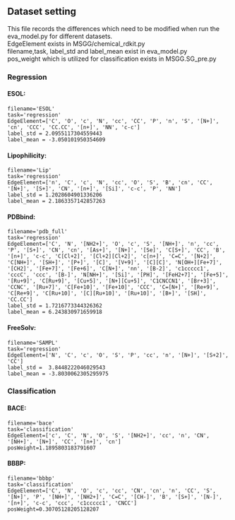 ## Dataset setting
This file records the differences which need to be modified when run the eva_model.py for different datasets.<br>
EdgeElement exists in MSGG/chemical_rdkit.py<br>
filename,task, label_std and label_mean exist in eva_model.py<br>
pos_weight which is utilized for classification exists in MSGG.SG_pre.py<br>

### Regression
#### ESOL:
```
filename='ESOL'
task='regression'
EdgeElement=['C', 'O', 'c', 'N', 'cc', 'CC', 'P', 'n', 'S', '[N+]', 'cn', 'CCC', 'CC.CC', '[n+]', 'NN', 'c-c']
label_std = 2.0955117304559443
label_mean = -3.050101950354609
```
#### Lipophilicity:
```
filename='Lip'
task='regression'
EdgeElement=['n', 'C', 'c', 'N', 'cc', 'O', 'S', 'B', 'cn', 'CC', '[N+]', '[S+]', 'CN', '[n+]', '[Si]', 'c-c', 'P', 'NN']
label_std = 1.2028604901336206
label_mean = 2.1863357142857263
```
#### PDBbind:
```
filename='pdb_full'
task='regression'
EdgeElement=['C', 'N', '[NH2+]', 'O', 'c', 'S', '[NH+]', 'n', 'cc', 'P', '[S+]', 'CN', 'cn', '[As+]', '[N+]', '[Se]', 'C[S+]', 'CC', 'B', '[n+]', 'c-c', 'C[Cl+2]', '[Cl+2][Cl+2]', 'c[n+]', 'C=C', '[N+2]', 'C[NH+]', '[SH+]', '[P+]', '[C]', '[V+9]', '[C][C]', 'N[OH+][Fe+7]', '[CH2]', '[Fe+7]', '[Fe+6]', 'C[N+]', 'nn', '[B-2]', 'c1ccccc1', 'cccC', 'ccc', '[B-]', 'N[NH+]', '[Si]', '[PH]', '[FeH2+7]', '[Fe+5]', '[Ru+9]', 'C[Ru+9]', '[Cu+5]', '[N+][Cu+5]', 'C1CNCCN1', '[Br+3]', 'CCNC', '[Ru+7]', 'C[Fe+10]', '[Fe+10]', 'CCC', 'C=[N+]', '[Re+9]', 'C[Re+9]', 'C[Ru+10]', '[C][Ru+10]', '[Ru+10]', '[B+]', '[SH]', 'CC.CC']
label_std = 1.7216773344326362
label_mean = 6.243830971659918
```
#### FreeSolv:
```
filename='SAMPL'
task='regression'
EdgeElement=['N', 'C', 'c', 'O', 'S', 'P', 'cc', 'n', '[N+]', '[S+2]', 'CC']
label_std =  3.8448222046029543
label_mean = -3.8030062305295975
```

### Classification
#### BACE:
```
filename='bace'
task='classification'
EdgeElement=['c', 'C', 'N', 'O', 'S', '[NH2+]', 'cc', 'n', 'CN', '[NH+]', '[N+]', 'CC', '[n+]', 'cn']
posWeight=1.1895803183791607
```
#### BBBP:
```
filename='bbbp'
task='classification'
EdgeElement=['C', 'N', 'O', 'c', 'cc', 'CN', 'cn', 'n', 'CC', 'S', '[N+]', 'P', '[NH+]', '[NH2+]', 'C=C', '[CH-]', 'B', '[S+]', '[N-]', '[n+]', 'c-c', 'ccc', 'c1ccccc1', 'CNCC']
posWeight=0.30705128205128207
```
